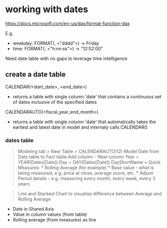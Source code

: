 # working with dates

https://docs.microsoft.com/en-us/dax/format-function-dax

E.g.
* weekday: FORMAT(<date>, <"dddd">) -> Friday
* time: FORMAT(<date>, <"h:nn:ss">) -> "12:52:00"

Need date table with no gaps to leverage time intelligence

## create a date table

CALENDAR(<start_date>, <end_date>)

* returns a table with single column 'date' that contains a continuous set of dates *inclusive* of the specified dates

CALENDARAUTO(<fiscal_year_end_month>)

* returns a table with single column 'date' that automatically takes the earliest and latest date in model and internaly calls CALENDAR()

### dates table

> Modeling tab > New Table > CALENDARAUTO(12) 
> Model
> Date from Date table to Fact table
> Add column - New column
> Year = YEAR(Dates[Date])
> Day = DAY(Dates[Date])
> DayShortName = 
> Quick Measures: 
    * Rolling Average (for example)
    * Base value - what is being measured, e.g. price at close, average score, etc.
    * Adjust Period details - e.g. measuring every month, every week, every 3 years

> Line and Stacked Chart to visualise difference between Average and Rolling Average
* Date in Shared Axis
* Value in column values (from table)
* Rolling average (from measures) as line



